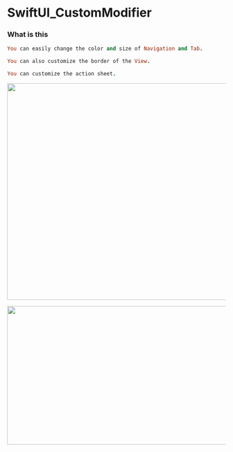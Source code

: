 # SwiftUI_CustomModifier

### What is this
```ruby
You can easily change the color and size of Navigation and Tab.

You can also customize the border of the View.

You can customize the action sheet.
```
<p align="center">
<img src= "https://user-images.githubusercontent.com/16457165/78512300-4a3a4800-77de-11ea-9df2-eaf56da0c67d.gif" width="800" height="500">
 </p>
 
<p align="center">
<img src= "https://user-images.githubusercontent.com/16457165/80850673-17a63280-8c58-11ea-86f5-5de40b1c0fc1.png" width="800" height="320">
 </p>
